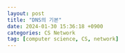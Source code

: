 ```yaml
---
layout: post
title: "DNS의 기본"
date: 2024-01-30 15:36:18 +0900
categories: CS Network
tag: [computer science, CS, network]
---
```


